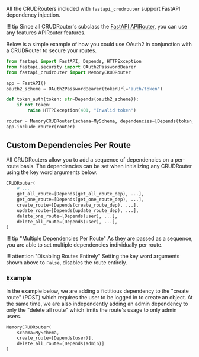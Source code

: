 All the CRUDRouters included with `fastapi_crudrouter` support FastAPI dependency injection.

!!! tip
    Since all CRUDRouter's subclass the [FastAPI APIRouter](https://fastapi.tiangolo.com/tutorial/bigger-applications/?h=+router#apirouter),
    you can use any features APIRouter features.

Below is a simple example of how you could use OAuth2 in conjunction with a CRUDRouter to secure your routes.

```python
from fastapi import FastAPI, Depends, HTTPException
from fastapi.security import OAuth2PasswordBearer
from fastapi_crudrouter import MemoryCRUDRouter

app = FastAPI()
oauth2_scheme = OAuth2PasswordBearer(tokenUrl="auth/token")

def token_auth(token: str=Depends(oauth2_scheme)):
    if not token:
        raise HTTPException(401, "Invalid token")

router = MemoryCRUDRouter(schema=MySchema, dependencies=[Depends(token_auth)])
app.include_router(router)
```

## Custom Dependencies Per Route
All CRUDRouters allow you to add a sequence of dependencies on a per-route basis. The dependencies can be set when 
initializing any CRUDRouter using the key word arguments below.

```python
CRUDRouter(
    # ...
    get_all_route=[Depends(get_all_route_dep), ...],
    get_one_route=[Depends(get_one_route_dep), ...],
    create_route=[Depends(create_route_dep), ...],
    update_route=[Depends(update_route_dep), ...],
    delete_one_route=[Depends(user), ...],
    delete_all_route=[Depends(user), ...],
)

```

!!! tip "Multiple Dependencies Per Route"
    As they are passed as a sequence, you are able to set multiple dependencies individually per route. 

!!! attention "Disabling Routes Entirely"
    Setting the key word arguments shown above to `False`, disables the route entirely.


### Example
In the example below, we are adding a fictitious dependency to the "create route" (POST) which requires the user to be 
logged in to create an object. At the same time, we are also independently adding an admin dependency to only the "delete all 
route" which limits the route's usage to only admin users.

```python
MemoryCRUDRouter(
    schema=MySchema,
    create_route=[Depends(user)],
    delete_all_route=[Depends(admin)]
)
```


